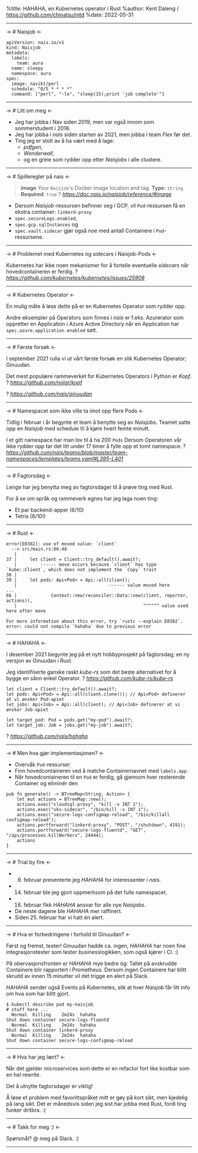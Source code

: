 %title: HAHAHA, en Kubernetes operator i Rust
%author: Kent Daleng / https://github.com/chinatsu/nitd
%date: 2022-05-31

------

-> # Naisjob <-

```
apiVersion: nais.io/v1
kind: Naisjob
metadata:
  labels:
    team: aura
  name: sleepy
  namespace: aura
spec:
  image: navikt/perl
  schedule: "0/5 * * * *"
  command: ["perl", "-le", "sleep(15);print 'job complete'"]
```

------

-> # Litt om meg <-

- Jeg har jobba i Nav siden 2019, men var også innom som sommerstudent i 2018.
- Jeg har jobba i *nais* siden starten av 2021, men jobba i team *Flex* før det.
- Ting jeg er stolt av å ha vært med å lage: 
  - *pdfgen*, 
  - *Wonderwall*,
  - og en greie som rydder opp etter *Naisjobs* i alle clustere.


------

-> # Spilleregler på nais <-

> **image**
> Your `Naisjob`'s Docker image location and tag.
> **Type**: `string`
> **Required**: `true`
? *https://doc.nais.io/naisjob/reference/#image*

- Dersom *Naisjob*-ressursen befinner seg i GCP, vil `Pod`-ressursen få en ekstra container: `linkerd-proxy`
- `spec.secureLogs.enabled`,
- `spec.gcp.sqlInstances` og 
- `spec.vault.sidecar` gjør også noe med antall Containere i `Pod`-ressursene.

------

-> # Problemet med Kubernetes og sidecars i Naisjob-Pods <-

Kubernetes har ikke noen mekanismer for å fortelle eventuelle *sidecars* når hovedcontaineren er ferdig.
? *https://github.com/kubernetes/kubernetes/issues/25908*


------

-> # Kubernetes Operator <-

Én mulig måte å løse dette på er en Kubernetes Operator som rydder opp.

Andre eksempler på Operators som finnes i *nais* er f.eks. 
Azurerator som oppretter en Application i Azure Active Directory når en Application har `spec.azure.application.enabled` satt.

------

-> # Første forsøk <-

I september 2021 rulla vi ut vårt første forsøk en slik Kubernetes Operator; Ginuudan.

Det mest populære rammeverket for Kubernetes Operators i Python er *Kopf*.
? *https://github.com/nolar/kopf*

? *https://github.com/nais/ginuudan*

------

-> # Namespacet som ikke ville ta imot opp flere Pods <-

Tidlig i februar i år begynte et team å benytte seg av *Naisjobs*.
Teamet satte opp en *Naisjob* med schedule til å kjøre hvert femte minutt.

I et gitt namespace har man lov til å ha 200 `Pods`
Dersom Operatoren vår ikke rydder opp tar det litt under 17 timer å fylle opp et tomt namespace.
? *https://github.com/nais/teams/blob/master/team-namespaces/templates/teams.yaml#L395-L401*

------

-> # Fagtorsdag <-

Lenge har jeg benytta meg av fagtorsdager til å prøve ting med Rust.

For å se om språk og rammeverk egnes har jeg laga noen ting:
- Et par backend-apper (6/10)
- Tetris (8/10!)

------

-> # Rust <-

```
error[E0382]: use of moved value: `client`
  --> src/main.rs:66:48
   |
37 |     let client = Client::try_default().await?;
   |         ------ move occurs because `client` has type `kube::Client`, which does not implement the `Copy` trait
38 | 
39 |     let pods: Api<Pod> = Api::all(client);
   |                                   ------ value moved here
...
66 |             Context::new(reconciler::Data::new(client, reporter, actions)),
   |                                                ^^^^^^ value used here after move
    
For more information about this error, try `rustc --explain E0382`.
error: could not compile `hahaha` due to previous error
```

------

-> # HAHAHA <-

I desember 2021 begynte jeg på et nytt hobbyprosjekt på fagtorsdag; en ny versjon av Ginuudan i Rust.

Jeg identifiserte ganske raskt *kube-rs* som det beste alternativet for å bygge en sånn enkel Operator.
? *https://github.com/kube-rs/kube-rs*

```
let client = Client::try_default().await?;
let pods: Api<Pod> = Api::all(client.clone()); // Api<Pod> definerer at vi ønsker Pod-apiet
let jobs: Api<Job> = Api::all(client); // Api<Job> definerer at vi ønsker Job-apiet
 
let target_pod: Pod = pods.get("my-pod").await?;
let target_job: Job = jobs.get("my-job").await?;
```

? *https://github.com/nais/hahaha*

-------

-> # Men hva gjør implementasjonen? <-

- Overvåk `Pod`-ressurser
- Finn hovedcontaineren ved å matche Containernavnet med `labels.app`
- Når hovedcontaineren til en `Pod` er ferdig, gå gjennom hver resterende Container og eliminér den

```
pub fn generate() -> BTreeMap<String, Action> {
    let mut actions = BTreeMap::new();
    actions.exec("cloudsql-proxy", "kill -s INT 1");
    actions.exec("vks-sidecar", "/bin/kill -s INT 1");
    actions.exec("secure-logs-configmap-reload", "/bin/killall configmap-reload");
    actions.portforward("linkerd-proxy", "POST", "/shutdown", 4191);
    actions.portforward("secure-logs-fluentd", "GET", "/api/processes.killWorkers", 24444);
    actions
}
```

------

-> # Trial by fire <-

- 9. februar presenterte jeg *HAHAHA* for interessenter i *nais*.
- 14. februar ble jeg gjort oppmerksom på det fulle namespacet.
- 16. februar fikk *HAHAHA* ansvar for alle nye *Naisjobs*.
- De neste dagene ble *HAHAHA* mer raffinert.
- Siden 25. februar har vi hatt én alert.

------

-> # Hva er forbedringene i forhold til Ginuudan? <- 

Først og fremst, tester! Ginuudan hadde ca. ingen,
*HAHAHA* har noen fine integrasjonstester som tester businesslogikken, som også kjører i CI. :)

På obervasjonsfronten er *HAHAHA* mye bedre óg: Tallet på avskrudde Containere blir rapportert i Prometheus.
Dersom ingen Containere har blitt skrudd av innen 15 minutter vil det trigge en alert på Slack.

*HAHAHA* sender også Events på Kubernetes, slik at hver *Naisjob* får litt info om hva som har blitt gjort.

```
$ kubectl describe pod my-naisjob
# stuff here ...
  Normal  Killing    2m24s  hahaha                                 Shut down container secure-logs-fluentd
  Normal  Killing    2m24s  hahaha                                 Shut down container linkerd-proxy
  Normal  Killing    2m24s  hahaha                                 Shut down container secure-logs-configmap-reload
```

-------

-> # Hva har jeg lært? <- 

Når det gjelder microservices som dette er en refactor fort like kostbar som en hel rewrite.

Det å utnytte fagtorsdager er viktig!

Å løse et problem med favorittspråket mitt er gøy på kort sikt, men kjedelig på lang sikt.
Det er månedsvis siden jeg sist har jobba med Rust, fordi ting funker dritbra. :(

------

-> # Takk for meg :) <-

Spørsmål? @ meg på Slack. :)

------